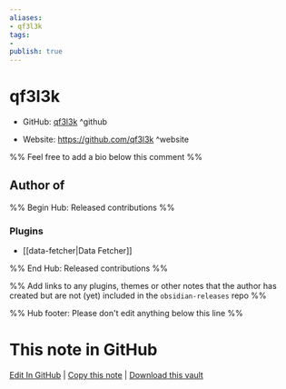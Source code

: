 ```yaml
---
aliases:
- qf3l3k
tags:
- 
publish: true
---
```


# qf3l3k

- GitHub: [qf3l3k](https://github.com/qf3l3k/) ^github
<!-- - Discord: `@` ^discord-->
- Website: <https://github.com/qf3l3k> ^website
<!-- - [[Publish sites|Publish site]]: <https://> ^publish-->

%% Feel free to add a bio below this comment %%


## Author of

%% Begin Hub: Released contributions %%
### Plugins
- [[data-fetcher|Data Fetcher]]

%% End Hub: Released contributions %%

%% Add links to any plugins, themes or other notes that the author has created but are not (yet) included in the `obsidian-releases` repo %%

<!--
### Unlisted plugins
-->

<!--
### Others
-->

<!--
## Sponsor this author
-->

<!-- - [[GitHub sponsors]]: [Sponsor @qf3l3k on GitHub Sponsors](https://github.com/sponsors/qf3l3k) ^github-sponsor-->
<!-- - [[Buy me a coffee]]: <https://> ^buy-me-a-coffee-->
<!-- - [[PayPal]]: <https://> ^paypal-->
<!-- - [[Patreon]]: <https://> ^patreon-->

<!--
## Follow this author
-->

<!-- - [[YouTube Channels|On YouTube]]: <https://> ^youtube-->
<!-- - Twitter: <https://> ^twitter-->
<!-- - ... -->

%% Hub footer: Please don't edit anything below this line %%

# This note in GitHub

<span class="git-footer">[Edit In GitHub](https://github.dev/obsidian-community/obsidian-hub/blob/main/01%20-%20Community/People/qf3l3k.md "git-hub-edit-note") | [Copy this note](https://raw.githubusercontent.com/obsidian-community/obsidian-hub/main/01%20-%20Community/People/qf3l3k.md "git-hub-copy-note") | [Download this vault](https://github.com/obsidian-community/obsidian-hub/archive/refs/heads/main.zip "git-hub-download-vault") </span>
